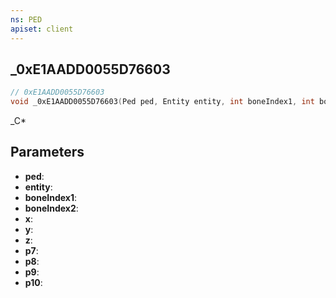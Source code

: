 ```yaml
---
ns: PED
apiset: client
---
```

## _0xE1AADD0055D76603

```c
// 0xE1AADD0055D76603
void _0xE1AADD0055D76603(Ped ped, Entity entity, int boneIndex1, int boneIndex2, float x, float y, float z, float p7, BOOL p8, BOOL p9, int p10);
```

_C*

## Parameters
* **ped**:
* **entity**:
* **boneIndex1**:
* **boneIndex2**:
* **x**:
* **y**:
* **z**:
* **p7**:
* **p8**:
* **p9**:
* **p10**: